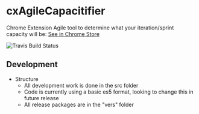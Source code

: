 # cxAgileCapacitifier
Chrome Extension Agile tool to determine what your iteration/sprint capacity will be: [See in Chrome Store](https://chrome.google.com/webstore/detail/agile-capacity-calculator/mfkaobjlalfbehnmeelanimajlpkppbe?utm_source=chrome-app-launcher-info-dialog)

![Travis Build Status](https://travis-ci.org/jasonwilczak/cxAgileCapacitifier.svg?branch=master)

## Development

* Structure
  * All development work is done in the src folder
  * Code is currently using a basic es5 format, looking to change this in future release
  * All release packages are in the "vers" folder
